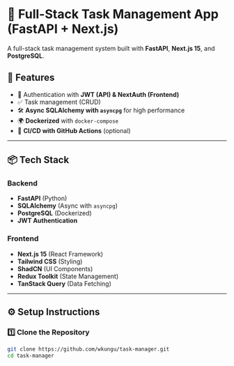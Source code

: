 # 📝 Full-Stack Task Management App (FastAPI + Next.js)

A full-stack task management system built with **FastAPI**, **Next.js 15**, and **PostgreSQL**.

## 🚀 Features

- 🔑 Authentication with **JWT (API) & NextAuth (Frontend)**
- ✅ Task management (CRUD)
- 🛠️ **Async SQLAlchemy with `asyncpg`** for high performance
- 🌍 **Dockerized** with `docker-compose`
- 🔄 **CI/CD with GitHub Actions** (optional)

---

## 📦 Tech Stack

### Backend

- **FastAPI** (Python)
- **SQLAlchemy** (Async with `asyncpg`)
- **PostgreSQL** (Dockerized)
- **JWT Authentication**

### Frontend

- **Next.js 15** (React Framework)
- **Tailwind CSS** (Styling)
- **ShadCN** (UI Components)
- **Redux Toolkit** (State Management)
- **TanStack Query** (Data Fetching)

---

## ⚙️ Setup Instructions

### 1️⃣ Clone the Repository

```sh
git clone https://github.com/wkungu/task-manager.git
cd task-manager
```
